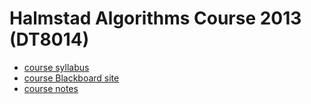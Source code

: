 Halmstad Algorithms Course 2013 (DT8014)
========================================

* [course syllabus][]
* [course Blackboard site][]
* [course notes][]

[course syllabus]: http://www.hh.se/sitevision/proxy/utbildning/hittautbildning/kursplaner.4677.html/svid12_70cf2e49129168da015800074301/752680950/se_proxy/utb_kursplan.asp?kurskod=DT8014&revisionsnr=1&format=pdf&lang=en
[course Blackboard site]: https://hh.blackboard.com/webapps/portal/frameset.jsp?tab_tab_group_id=_2_1&url=%2Fwebapps%2Fblackboard%2Fexecute%2Flauncher%3Ftype%3DCourse%26id%3D_5092_1%26url%3D
[course notes]: https://docs.google.com/document/d/1C1Gs8qaBFTV1PkHLRUuLx_WAx8tviem3PDRAPJqlCFw/edit?usp=sharing
